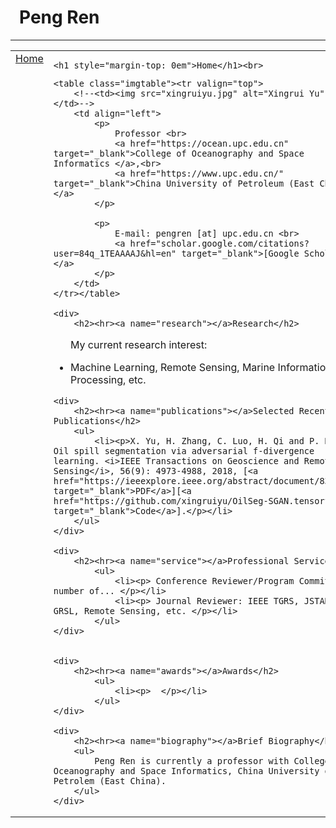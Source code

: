 <html>

<head>
    <meta http-equiv="Content-Type" content="text/html;charset=utf-8" />
    <link rel="stylesheet" type="text/css" href="style.css" />
    <title>Peng Ren</title>
    <base href="https://renpenghit.github.io/index.html">
</head>

<body>
<table summary="Table for page layout." id="tlayout">
<tr valign="top">
<h1 style="padding-left: 0.5em">Peng Ren</h1><hr>
<td id="layout-menu">
    <div class="menu-item"><a href="index.html" class="current">Home</a></div>

</td>
<td id="layout-content">

    <h1 style="margin-top: 0em">Home</h1><br>
  <!--  <p>[ <a href="#news">News</a>,
        <a href="#interest">Research Interests</a>,
        <a href="#job">Job Experience</a>,
        <a href="#edu">Education</a> ]</p>-->

    <table class="imgtable"><tr valign="top">
        <!--<td><img src="xingruiyu.jpg" alt="Xingrui Yu" /></td>-->
        <td align="left">
            <p>
                Professor <br>
                <a href="https://ocean.upc.edu.cn" target="_blank">College of Oceanography and Space Informatics </a>,<br>
                <a href="https://www.upc.edu.cn/" target="_blank">China University of Petroleum (East China)</a>
            </p>

            <p>
                E-mail: pengren [at] upc.edu.cn <br>
                <a href="scholar.google.com/citations?user=84q_1TEAAAAJ&hl=en" target="_blank">[Google Scholar]</a>
            </p>
        </td>
    </tr></table>

    <div>
        <h2><hr><a name="research"></a>Research</h2>

<ul>
 My current research interest:
</ul>
<ul>
<li><p>Machine Learning, Remote Sensing, Marine Information Processing, etc. </p></li>
</ul>
</div>

    <div>
        <h2><hr><a name="publications"></a>Selected Recent Publications</h2>
        <ul>
            <li><p>X. Yu, H. Zhang, C. Luo, H. Qi and P. Ren. Oil spill segmentation via adversarial f-divergence learning. <i>IEEE Transactions on Geoscience and Remote Sensing</i>, 56(9): 4973-4988, 2018, [<a href="https://ieeexplore.ieee.org/abstract/document/8301576" target="_blank">PDF</a>][<a href="https://github.com/xingruiyu/OilSeg-SGAN.tensorflow" target="_blank">Code</a>].</p></li>
        </ul>
    </div>

    <div>
        <h2><hr><a name="service"></a>Professional Service</h2>
            <ul>
                <li><p> Conference Reviewer/Program Committee: A number of... </p></li>
                <li><p> Journal Reviewer: IEEE TGRS, JSTARS, GRSL, Remote Sensing, etc. </p></li>
            </ul>
    </div>


    <div>
        <h2><hr><a name="awards"></a>Awards</h2>
            <ul>
                <li><p>  </p></li>
            </ul>
    </div>

    <div>
        <h2><hr><a name="biography"></a>Brief Biography</h2>
        <ul>
            Peng Ren is currently a professor with College of Oceanography and Space Informatics, China University of Petrolem (East China).
        </ul>
    </div>


</td>
</tr>
</table>
</body>
</html>
